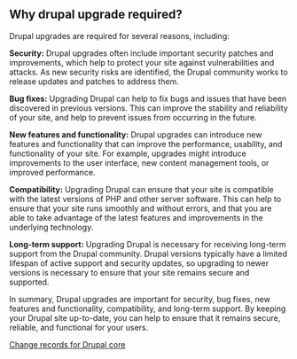 ## Why drupal upgrade required? ##

Drupal upgrades are required for several reasons, including:

**Security:** Drupal upgrades often include important security patches and improvements, which help to protect your site against vulnerabilities and attacks. As new security risks are identified, the Drupal community works to release updates and patches to address them.

**Bug fixes:** Upgrading Drupal can help to fix bugs and issues that have been discovered in previous versions. This can improve the stability and reliability of your site, and help to prevent issues from occurring in the future.

**New features and functionality:** Drupal upgrades can introduce new features and functionality that can improve the performance, usability, and functionality of your site. For example, upgrades might introduce improvements to the user interface, new content management tools, or improved performance.

**Compatibility:** Upgrading Drupal can ensure that your site is compatible with the latest versions of PHP and other server software. This can help to ensure that your site runs smoothly and without errors, and that you are able to take advantage of the latest features and improvements in the underlying technology.

**Long-term support:** Upgrading Drupal is necessary for receiving long-term support from the Drupal community. Drupal versions typically have a limited lifespan of active support and security updates, so upgrading to newer versions is necessary to ensure that your site remains secure and supported.

In summary, Drupal upgrades are important for security, bug fixes, new features and functionality, compatibility, and long-term support. By keeping your Drupal site up-to-date, you can help to ensure that it remains secure, reliable, and functional for your users.


[Change records for Drupal core](https://www.drupal.org/list-changes/drupal)
